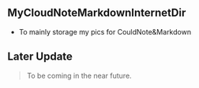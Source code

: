 ## MyCloudNoteMarkdownInternetDir
- To mainly storage my pics for CouldNote&Markdown
## Later Update
>  To be coming in the near future.

